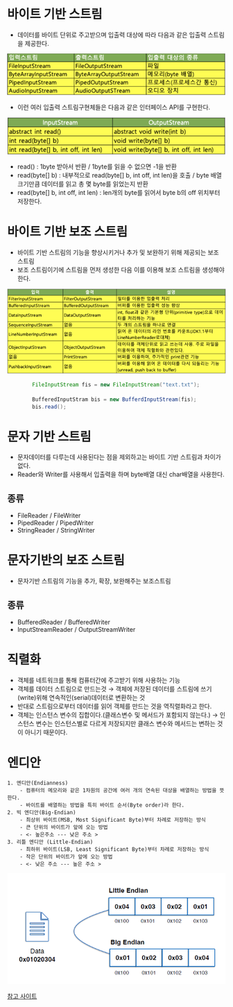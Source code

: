 # 바이트 기반 스트림

- 데이터를 바이트 단위로 주고받으며 입출력 대상에 따라 다음과 같은 입출력 스트림을 제공한다.

![img.png](../img/img_29.png)

- 이런 여러 입출력 스트림구현체들은 다음과 같은 인터페이스 API를 구현한다.

![img_1.png](../img/img_30.png)
- read() : 1byte 받아서 반환 / 1byte를 읽을 수 없으면 -1을 반환
- read(byte[] b) : 내부적으로 read(byte[] b, int off, int len)을 호출 / byte 배열 크기만큼 데이터를 읽고 총 몇 byte를 읽었는지 반환
- read(byte[] b, int off, int len) : len개의 byte를 읽어서 byte b의 off 위치부터 저장한다.

# 바이트 기반 보조 스트림

- 바이트 기반 스트림의 기능을 향상시키거나 추가 및 보완하기 위해 제공되는 보조 스트림
- 보조 스트림이기에 스트림을 먼저 생성한 다음 이를 이용해 보조 스트림을 생성해야 한다.

![img_2.png](../img/img_31.png)

```java
        FileInputStream fis = new FileInputStream("text.txt");

        BufferedInputStram bis = new BufferdInputStream(fis);
        bis.read();
```

# 문자 기반 스트림

- 문자데이터를 다루는데 사용된다는 점을 제외하고는 바이트 기반 스트림과 차이가 없다.
- Reader와 Writer를 사용해서 입출력을 하며 byte배열 대신 char배열을 사용한다.

## 종류

- FileReader / FileWriter
- PipedReader / PipedWriter
- StringReader / StringWriter

# 문자기반의 보조 스트림

- 문자기반 스트림의 기능을 추가, 확장, 보완해주는 보조스트림

## 종류

- BufferedReader / BufferedWriter
- InputStreamReader / OutputStreamWriter

# 직렬화 

- 객체를 네트워크를 통해 컴퓨터간에 주고받기 위해 사용하는 기능
- 객체를 데이터 스트림으로 만드는것 → 객체에 저장된 데이터를 스트림에 쓰기(write)위해 연속적인(serial)데이터로 변환하는 것
- 반대로 스트림으로부터 데이터를 읽어 객체를 만드는 것을 역직렬화라고 한다.
- 객체는 인스턴스 변수의 집합이다.(클래스변수 및 메서드가 포함되지 않는다.) → 인스턴스 변수는 인스턴스별로 다르게 저장되지만 클래스 변수와 메서드는 변하는 것이 아니기 때문이다.

# 엔디안

    1. 엔디안(Endianness)
        - 컴퓨터의 메모리와 같은 1차원의 공간에 여러 개의 연속된 대상을 배열하는 방법을 뜻한다.
        - 바이트를 배열하는 방법을 특히 바이트 순서(Byte order)라 한다.
    2. 빅 엔디안(Big-Endian)
        - 최상위 바이트(MSB, Most Significant Byte)부터 차례로 저장하는 방식
        - 큰 단위의 바이트가 앞에 오는 방법
        - <- 높은주소 --- 낮은 주소 >
    3. 리틀 엔디안 (Little-Endian)
        - 최하위 바이트(LSB, Least Significant Byte)부터 차례로 저장하는 방식
        - 작은 단위의 바이트가 앞에 오는 방법
        - <- 낮은 주소 --- 높은 주소 >

![img_png](../img/img_19.png)

[참고 사이트](https://catsbi.oopy.io/20112bd1-0d38-48ab-b8bc-c01fded65fab)